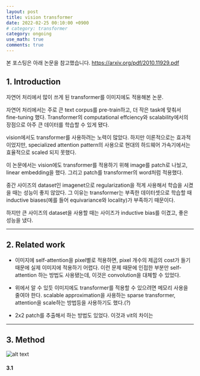 ```yaml
---
layout: post
title: vision transformer
date: 2022-02-25 00:10:00 +0900
# category: transformer
category: ongoing
use_math: true
comments: true
---
```

본 포스팅은 아래 논문을 참고했습니다.
<https://arxiv.org/pdf/2010.11929.pdf>

## 1. Introduction

자연어 처리에서 많이 쓰게 된 transformer를 이미지에도 적용해본 논문.

자연어 처리에서는 주로 큰 text corpus를 pre-train하고, 더 작은 task에 맞춰서 fine-tuning 했다. Transformer의 computational effciency와 scalability에서의 장점으로 아주 큰 데이터를 학습할 수 있게 됐다.

vision에서도 transformer를 사용하려는 노력이 많았다. 하지만 이론적으로는 효과적이었지만, specialized attention pattern의 사용으로 현대의 하드웨어 가속기에서는 효율적으로 scaled 되지 못했다. 

이 논문에서는 vision에도 transformer를 적용하기 위해 image를 patch로 나눴고, linear embedding을 했다. 그리고 patch를 transformer의 word처럼 적용했다.

중간 사이즈의 dataset인 imagenet으로 regularization을 적게 사용해서 학습을 시켰을 때는 성능이 좋지 않았다. 그 이유는 transformer는 부족한 데이터셋으로 학습할 때 inductive biases(예를 들어 equivariance와 locality)가 부족하기 때문이다.

하지만 큰 사이즈의 dataset을 사용할 때는 사이즈가 inductive bias를 이겼고, 좋은 성능을 냈다.

---

## 2. Related work

- 이미지에 self-attention을 pixel별로 적용하면, pixel 개수의 제곱의 cost가 들기 때문에 실제 이미지에 적용하기 어렵다. 이런 문제 때문에 인접한 부분만 self-attention 하는 방법도 사용됐는데, 이것은 convolution을 대체할 수 있었다. 

- 위에서 알 수 있듯 이미지에도 transformer를 적용할 수 있으려면 메모리 사용을 줄여야 한다. scalable approximation을 사용하는 sparse transformer, attention을 scale하는 방법등을 사용하기도 했다.(?)

- 2x2 patch를 추출해서 하는 방법도 있었다. 이것과 vit의 차이는 

---

## 3. Method

![alt text](/public/img/220)


#### 3.1 

